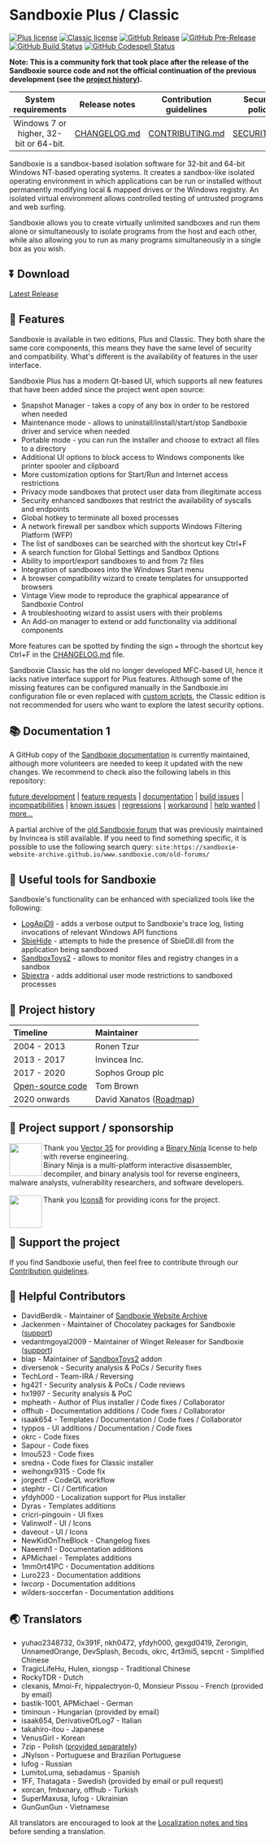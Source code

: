 # Sandboxie Plus / Classic

[![Plus license](https://img.shields.io/badge/Plus%20license-Custom%20-blue.svg)](./LICENSE.Plus) [![Classic license](https://img.shields.io/github/license/Sandboxie-Plus/Sandboxie?label=Classic%20license&color=blue)](./LICENSE.Classic) [![GitHub Release](https://img.shields.io/github/release/sandboxie-plus/Sandboxie.svg)](https://github.com/sandboxie-plus/Sandboxie/releases/latest) [![GitHub Pre-Release](https://img.shields.io/github/release/sandboxie-plus/Sandboxie/all.svg?label=pre-release)](https://github.com/sandboxie-plus/Sandboxie/releases) [![GitHub Build Status](https://github.com/sandboxie-plus/Sandboxie/actions/workflows/main.yml/badge.svg)](https://github.com/sandboxie-plus/Sandboxie/actions) [![GitHub Codespell Status](https://github.com/sandboxie-plus/Sandboxie/actions/workflows/codespell.yml/badge.svg)](https://github.com/sandboxie-plus/Sandboxie/actions/workflows/codespell.yml)

**Note: This is a community fork that took place after the release of the Sandboxie source code and not the official continuation of the previous development (see the [project history](./README.md#-project-history)).**

|  System requirements  |      Release notes     |     Contribution guidelines   |      Security policy      |      Code of Conduct      |
|         :---:         |          :---:         |          :---:                |          :---:            |          :---:            |
| Windows 7 or higher, 32-bit or 64-bit. |  [CHANGELOG.md](./CHANGELOG.md)  |  [CONTRIBUTING.md](./CONTRIBUTING.md)  |   [SECURITY.md](./SECURITY.md)  |  [CODE_OF_CONDUCT.md](./CODE_OF_CONDUCT.md)  |

Sandboxie is a sandbox-based isolation software for 32-bit and 64-bit Windows NT-based operating systems. It creates a sandbox-like isolated operating environment in which applications can be run or installed without permanently modifying local & mapped drives or the Windows registry. An isolated virtual environment allows controlled testing of untrusted programs and web surfing.<br>

Sandboxie allows you to create virtually unlimited sandboxes and run them alone or simultaneously to isolate programs from the host and each other, while also allowing you to run as many programs simultaneously in a single box as you wish.

## ⏬ Download

[Latest Release](https://github.com/sandboxie-plus/Sandboxie/releases/latest)

## 🚀 Features

Sandboxie is available in two editions, Plus and Classic. They both share the same core components, this means they have the same level of security and compatibility.
What's different is the availability of features in the user interface.

Sandboxie Plus has a modern Qt-based UI, which supports all new features that have been added since the project went open source:

  * Snapshot Manager - takes a copy of any box in order to be restored when needed
  * Maintenance mode - allows to uninstall/install/start/stop Sandboxie driver and service when needed
  * Portable mode - you can run the installer and choose to extract all files to a directory
  * Additional UI options to block access to Windows components like printer spooler and clipboard
  * More customization options for Start/Run and Internet access restrictions
  * Privacy mode sandboxes that protect user data from illegitimate access
  * Security enhanced sandboxes that restrict the availability of syscalls and endpoints
  * Global hotkey to terminate all boxed processes
  * A network firewall per sandbox which supports Windows Filtering Platform (WFP)
  * The list of sandboxes can be searched with the shortcut key Ctrl+F
  * A search function for Global Settings and Sandbox Options
  * Ability to import/export sandboxes to and from 7z files
  * Integration of sandboxes into the Windows Start menu
  * A browser compatibility wizard to create templates for unsupported browsers
  * Vintage View mode to reproduce the graphical appearance of Sandboxie Control
  * A troubleshooting wizard to assist users with their problems
  * An Add-on manager to extend or add functionality via additional components

More features can be spotted by finding the sign `=` through the shortcut key Ctrl+F in the [CHANGELOG.md](./CHANGELOG.md) file.

Sandboxie Classic has the old no longer developed MFC-based UI, hence it lacks native interface support for Plus features. Although some of the missing features can be configured manually in the Sandboxie.ini configuration file or even replaced with [custom scripts](https://sandboxie-website-archive.github.io/www.sandboxie.com/old-forums/viewforum1a2d1a2d.html?f=22), the Classic edition is not recommended for users who want to explore the latest security options.

## 📚 Documentation 1

A GitHub copy of the [Sandboxie documentation](https://sandboxie-plus.github.io/sandboxie-docs) is currently maintained, although more volunteers are needed to keep it updated with the new changes. We recommend to check also the following labels in this repository:

[future development](https://github.com/sandboxie-plus/Sandboxie/issues?q=label%3A"future+development") | [feature requests](https://github.com/sandboxie-plus/Sandboxie/issues?q=label%3A"Feature+request") | [documentation](https://github.com/sandboxie-plus/Sandboxie/issues?q=label%3Adocumentation) | [build issues](https://github.com/sandboxie-plus/Sandboxie/issues?q=label%3A%22build+issue%22) | [incompatibilities](https://github.com/sandboxie-plus/Sandboxie/issues?q=label%3Aincompatibility) | [known issues](https://github.com/sandboxie-plus/Sandboxie/labels/Known%20issue) | [regressions](https://github.com/sandboxie-plus/Sandboxie/issues?q=is%3Aissue+is%3Aopen+label%3Aregression) | [workaround](https://github.com/sandboxie-plus/Sandboxie/issues?q=label%3Aworkaround) | [help wanted](https://github.com/sandboxie-plus/Sandboxie/issues?q=label%3A%22help+wanted%22) | [more...](https://github.com/sandboxie-plus/Sandboxie/labels?sort=count-desc)

A partial archive of the [old Sandboxie forum](https://sandboxie-website-archive.github.io/www.sandboxie.com/old-forums) that was previously maintained by Invincea is still available. If you need to find something specific, it is possible to use the following search query: `site:https://sandboxie-website-archive.github.io/www.sandboxie.com/old-forums/`


## 🚀 Useful tools for Sandboxie

Sandboxie's functionality can be enhanced with specialized tools like the following:

  * [LogApiDll](https://github.com/sandboxie-plus/LogApiDll) - adds a verbose output to Sandboxie's trace log, listing invocations of relevant Windows API functions
  * [SbieHide](https://github.com/VeroFess/SbieHide) - attempts to hide the presence of SbieDll.dll from the application being sandboxed
  * [SandboxToys2](https://github.com/blap/SandboxToys2) - allows to monitor files and registry changes in a sandbox
  * [Sbiextra](https://github.com/sandboxie-plus/sbiextra) - adds additional user mode restrictions to sandboxed processes


## 📌 Project history

|      Timeline       |    Maintainer    |
|        :---         |       :---       |
| 2004 - 2013         | Ronen Tzur       |
| 2013 - 2017         | Invincea Inc.    |
| 2017 - 2020         | Sophos Group plc |
| [Open-source code](https://github.com/sandboxie/sandboxie) |    Tom Brown     |
| 2020 onwards        | David Xanatos ([Roadmap](https://www.wilderssecurity.com/threads/sandboxie-roadmap.445545/))    |


## 📌 Project support / sponsorship

[<img align="left" height="64" width="64" src="./.github/images/binja-love.png">](https://binary.ninja/)
Thank you [Vector 35](https://vector35.com/) for providing a [Binary Ninja](https://binary.ninja/) license to help with reverse engineering.
<br>
Binary Ninja is a multi-platform interactive disassembler, decompiler, and binary analysis tool for reverse engineers, malware analysts, vulnerability researchers, and software developers.<br>
<br>
[<img align="left" height="64" width="64" src="./.github/images/Icons8_logo.png">](https://icons8.de/)Thank you [Icons8](https://icons8.de/) for providing icons for the project.
<br>
<br>
<br>

## 🤝 Support the project

If you find Sandboxie useful, then feel free to contribute through our [Contribution guidelines](./CONTRIBUTING.md).

## 📑 Helpful Contributors

- DavidBerdik - Maintainer of [Sandboxie Website Archive](https://github.com/Sandboxie-Website-Archive/sandboxie-website-archive.github.io)
- Jackenmen - Maintainer of Chocolatey packages for Sandboxie ([support](https://github.com/Jackenmen/choco-auto/issues?q=is%3Aissue+Sandboxie))
- vedantmgoyal2009 - Maintainer of Winget Releaser for Sandboxie ([support](https://github.com/vedantmgoyal2009/winget-releaser/issues?q=is%3Aissue+Sandboxie))
- blap - Maintainer of [SandboxToys2](https://github.com/blap/SandboxToys2) addon
- diversenok - Security analysis & PoCs / Security fixes
- TechLord - Team-IRA / Reversing
- hg421 - Security analysis & PoCs / Code reviews
- hx1997 - Security analysis & PoC
- mpheath - Author of Plus installer / Code fixes / Collaborator
- offhub - Documentation additions / Code fixes / Collaborator
- isaak654 - Templates / Documentation / Code fixes / Collaborator
- typpos - UI additions / Documentation / Code fixes
- okrc - Code fixes
- Sapour - Code fixes
- lmou523 - Code fixes
- sredna - Code fixes for Classic installer
- weihongx9315 - Code fix
- jorgectf - CodeQL workflow
- stephtr - CI / Certification
- yfdyh000 - Localization support for Plus installer
- Dyras - Templates additions
- cricri-pingouin - UI fixes
- Valinwolf - UI / Icons
- daveout - UI / Icons
- NewKidOnTheBlock - Changelog fixes
- Naeemh1 - Documentation additions
- APMichael - Templates additions
- 1mm0rt41PC - Documentation additions
- Luro223 - Documentation additions
- lwcorp - Documentation additions
- wilders-soccerfan - Documentation additions

## 🌏 Translators

- yuhao2348732, 0x391F, nkh0472, yfdyh000, gexgd0419, Zerorigin, UnnamedOrange, DevSplash, Becods, okrc, 4rt3mi5, sepcnt - Simplified Chinese
- TragicLifeHu, Hulen, xiongsp - Traditional Chinese
- RockyTDR - Dutch
- clexanis, Mmoi-Fr, hippalectryon-0, Monsieur Pissou - French (provided by email)
- bastik-1001, APMichael - German
- timinoun - Hungarian (provided by email)
- isaak654, DerivativeOfLog7 - Italian
- takahiro-itou - Japanese
- VenusGirl - Korean
- 7zip - Polish ([provided separately](https://forum.xanasoft.com/viewtopic.php?f=12&t=4&start=20))
- JNylson - Portuguese and Brazilian Portuguese
- lufog - Russian
- LumitoLuma, sebadamus - Spanish
- 1FF, Thatagata - Swedish (provided by email or pull request)
- xorcan, fmbxnary, offhub - Turkish
- SuperMaxusa, lufog - Ukrainian
- GunGunGun - Vietnamese

All translators are encouraged to look at the [Localization notes and tips](https://git.io/J9G19) before sending a translation.
